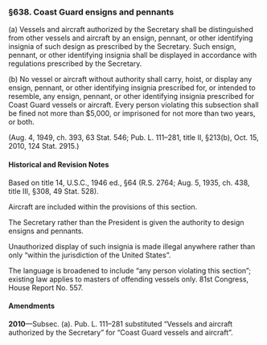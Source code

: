 ### §638. Coast Guard ensigns and pennants ###

(a) Vessels and aircraft authorized by the Secretary shall be distinguished from other vessels and aircraft by an ensign, pennant, or other identifying insignia of such design as prescribed by the Secretary. Such ensign, pennant, or other identifying insignia shall be displayed in accordance with regulations prescribed by the Secretary.

(b) No vessel or aircraft without authority shall carry, hoist, or display any ensign, pennant, or other identifying insignia prescribed for, or intended to resemble, any ensign, pennant, or other identifying insignia prescribed for Coast Guard vessels or aircraft. Every person violating this subsection shall be fined not more than $5,000, or imprisoned for not more than two years, or both.

(Aug. 4, 1949, ch. 393, 63 Stat. 546; Pub. L. 111–281, title II, §213(b), Oct. 15, 2010, 124 Stat. 2915.)

#### Historical and Revision Notes ####

Based on title 14, U.S.C., 1946 ed., §64 (R.S. 2764; Aug. 5, 1935, ch. 438, title III, §308, 49 Stat. 528).

Aircraft are included within the provisions of this section.

The Secretary rather than the President is given the authority to design ensigns and pennants.

Unauthorized display of such insignia is made illegal anywhere rather than only “within the jurisdiction of the United States”.

The language is broadened to include “any person violating this section”; existing law applies to masters of offending vessels only. 81st Congress, House Report No. 557.

#### Amendments ####

**2010**—Subsec. (a). Pub. L. 111–281 substituted “Vessels and aircraft authorized by the Secretary” for “Coast Guard vessels and aircraft”.